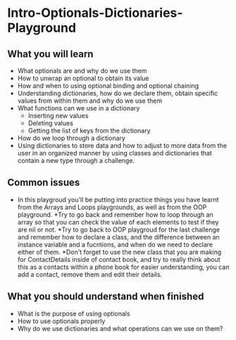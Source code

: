 # Intro-Optionals-Dictionaries-Playground

## What you will learn
* What optionals are and why do we use them
* How to unwrap an optional to obtain its value
* How and when to using optional binding and optional chaining 
* Understanding dictionaries, how do we declare them, obtain specific values from within them and why do we use them
* What functions can we use in a dictionary 
  * Inserting new values
  * Deleting values
  * Getting the list of keys from the dictionary
* How do we loop through a dictionary
* Using dictionaries to store data and how to adjust to more data from the user in an organized manner by using classes and dictionaries that contain a new type through a challenge.

## Common issues
* In this playgroud you'll be putting into practice things you have learnt from the Arrays and Loops playgrounds, as well as from the OOP playground. 
  *Try to go back and remember how to loop through an array so that you can check the value of each elements to test if they are nil or not.
  *Try to go back to OOP playgroud for the last challenge and remember how to declare a class, and the difference between an instance variable and a fucntions, and when do we need to declare either of them.
  *Don't forget to use the new class that you are making for ContactDetails inside of contact book, and try to really think about this as a contacts within a phone book for easier understanding, you can add a contact, remove them and edit their details.
  

## What you should understand when finished
* What is the purpose of using optionals 
* How to use optionals properly
* Why do we use dictionaries and what operations can we use on them?
